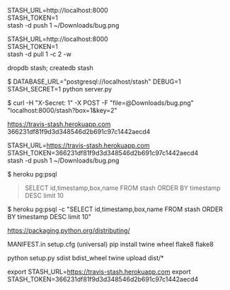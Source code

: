 STASH_URL=http://localhost:8000 \
STASH_TOKEN=1 \
stash -d push 1 ~/Downloads/bug.png

STASH_URL=http://localhost:8000 \
STASH_TOKEN=1 \
stash -d pull 1 -c 2 -w

dropdb stash; createdb stash

$ DATABASE_URL="postgresql://localhost/stash" DEBUG=1 STASH_SECRET=1 python server.py

$ curl -H "X-Secret: 1" -X POST -F "file=@Downloads/bug.png" "localhost:8000/stash?box=1&key=2"

https://travis-stash.herokuapp.com
366231df81f9d3d348546d2b691c97c1442aecd4

STASH_URL=https://travis-stash.herokuapp.com \
STASH_TOKEN=366231df81f9d3d348546d2b691c97c1442aecd4 \
stash -d push 1 ~/Downloads/bug.png

$ heroku pg:psql
> SELECT id,timestamp,box,name FROM stash ORDER BY timestamp DESC limit 10

$ heroku pg:psql -c "SELECT id,timestamp,box,name FROM stash ORDER BY timestamp DESC limit 10"



https://packaging.python.org/distributing/

MANIFEST.in
setup.cfg (universal)
pip install twine wheel flake8
flake8

python setup.py sdist bdist_wheel
twine upload dist/*


export STASH_URL=https://travis-stash.herokuapp.com
export STASH_TOKEN=366231df81f9d3d348546d2b691c97c1442aecd4
